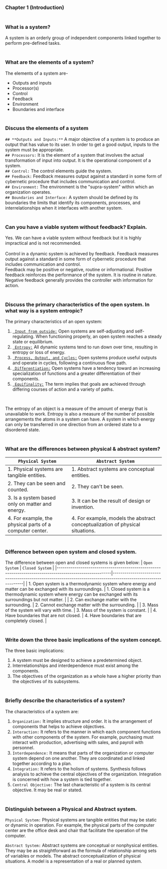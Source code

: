 ### Chapter 1 (Introduction)

### **<br/>What is a system?**

A system is an orderly group of independent components linked together to perform pre-defined tasks.


### **<br/>What are the elements of a system?**

The elements of a system are-
- Outputs and inputs
- Processor(s)
- Control
- Feedback
- Environment
- Boundaries and interface

### **<br/>Discuss the elements of a system**

`## **Outputs and Inputs:**` A major objective of a system is to produce an output that has value to its user. In order to get a good output, inputs to the system must be appropriate.<br/>
`## Processors:` It is the element of a system that involves the actual transformation of input into output. It is the operational component of a system.<br/>
`## Control:` The control elements guide the system.<br/>
`## Feedback:` Feedback measures output against a standard in some form of cybernetic procedure that includes communication and control.<br/>
`## Environment:` The environment is the "supra-system" within which an organization operates.<br/>
`## Boundaries and Interface:` A system should be defined by its boundaries the limits that identify its components, processes, and interrelationships when it interfaces with another system.<br/>

### **<br/>Can you have a viable system without feedback? Explain.**


Yes. We can have a viable system without feedback but it is highly impractical and is not recommended.<br/><br/>
Control in a dynamic system is achieved by feedback. Feedback measures output against a standard in some form of cybernetic procedure that includes communication and control.<br/>
Feedback may be positive or negative, routine or informational. Positive feedback reinforces the performance of the system. It is routine in nature. Negative feedback generally provides the controller with information for action.

### **<br/>Discuss the primary characteristics of the open system. In what way is a system entropic?**

The primary characteristics of an open system:
1. <u>` Input from outside:`</u> Open systems are self-adjusting and self-regulating. When functioning properly, an open system reaches a steady state or equilibrium.
2. <u>` Entropy:`</u> All dynamic systems tend to run down over time, resulting in entropy or loss of energy.
3. <u>` Process, Output, and Cycles:`</u> Open systems produce useful outputs and operate in cycles, following a continuous flow path.
4. <u>` Differentiation:`</u> Open systems have a tendency toward an increasing specialization of functions and a greater differentiation of their components.
5. <u>` Equifinality:`</u> The term implies that goals are achieved through differing courses of action and a variety of paths.
<br/>

 <p>The entropy of an object is a measure of the amount of energy that is unavailable to work. Entropy is also a measure of the number of possible arrangements the atoms in a system can have. A system in which energy can only be transferred in one direction from an ordered state to a disordered state.</p>

### **<br/>What are the differences between physical & abstract system?**

| `Physical System`                                        | `Abstract System`                                                             |
|----------------------------------------------------------|-------------------------------------------------------------------------------|
| 1. Physical systems are tangible entities.               | 1. Abstract systems are conceptual entities.                                  |
| 2. They can be seen and counted.                         | 2. They can't be seen.                                                        |
| 3. Is a system based only on matter and energy.          | 3. It can be the result of design or invention.                               |
| 4. For example, the physical parts of a computer center. | 4. For example, models the abstract conceptualization of physical situations. |


### **<br/>Difference between open system and closed system.**

The difference between open and closed systems is given below:
| `Open System`                                                                                           | `Closed System`                                                                                               |
|---------------------------------------------------------------------------------------------------------|---------------------------------------------------------------------------------------------------------------|
| 1. Open system is a thermodynamic system where energy and matter can be exchanged with its surroundings. | 1. Closed system is a thermodynamic system where energy can be exchanged with its surroundings but not matter. |
| 2. Can exchange matter with the surrounding.                                                            | 2. Cannot exchange matter with the surrounding.                                                               |
| 3. Mass of the system will vary with time.                                                              | 3. Mass of the system is constant.                                                                            |
| 4. Have boundaries that are not closed.                                                                | 4. Have boundaries that are completely closed.                                                               |


### **<br/>Write down the three basic implications of the system concept.**

The three basic implications:<br/>

1. A system must be designed to achieve a predetermined object.
2. Interrelationships and interdependence must exist among the components.
3. The objectives of the organization as a whole have a higher priority than the objectives of its subsystems.


### **<br/>Briefly describe the characteristics of a system?**

The characteristics of a system are:<br/>
1. `Organization:` It implies structure and order. It is the arrangement of components that helps to achieve objectives.
2. `Interaction:` It refers to the manner in which each component functions with other components of the system. For example, purchasing must interact with production, advertising with sales, and payroll with personnel.
3. `Interdependence:` It means that parts of the organization or computer system depend on one another. They are coordinated and linked together according to a plan.
4. `Integration:` It refers to the holism of systems. Synthesis follows analysis to achieve the central objectives of the organization. Integration is concerned with how a system is tied together.
5. `Central Objective:` The last characteristic of a system is its central objective. It may be real or stated.


### **<br/>Distinguish between a Physical and Abstract system.**

`Physical System:` Physical systems are tangible entities that may be static or dynamic in operation. For example, the physical parts of the computer center are the office desk and chair that facilitate the operation of the computer.

`Abstract System:` Abstract systems are conceptual or nonphysical entities. They may be as straightforward as the formula of relationship among sets of variables or models. The abstract conceptualization of physical situations. A model is a representation of a real or planned system.


